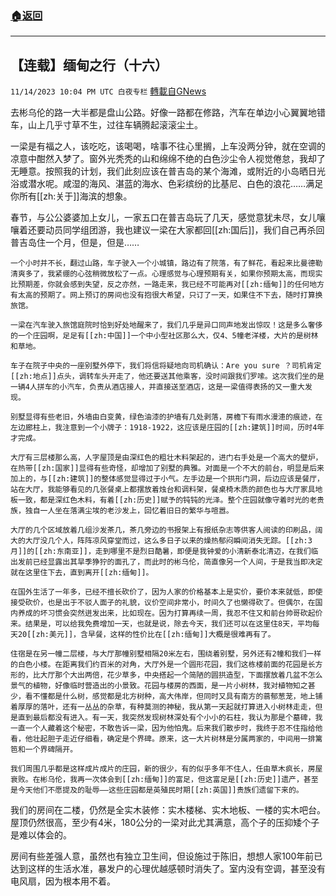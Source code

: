 ###  [:house:返回](README.md)
---


## 【连载】缅甸之行（十六）
`11/14/2023 10:04 PM UTC 白夜专栏` [轉載自GNews](https://gnews.org/articles/1976721)

         



去彬乌伦的路一大半都是盘山公路。好像一路都在修路，汽车在单边小心翼翼地错车，山上几乎寸草不生，过往车辆腾起滚滚尘土。

一梁是有福之人，该吃吃，该喝喝，啥事不往心里搁，上车没两分钟，就在空调的凉意中酣然入梦了。窗外光秃秃的山和绵绵不绝的白色沙尘令人视觉倦怠，我却了无睡意。按照我的计划，我们此刻应该在普吉岛的某个海滩，或附近的小岛晒日光浴或潜水呢。咸湿的海风、湛蓝的海水、色彩缤纷的比基尼、白色的浪花……满足你所有[[zh:关于]]海滨的想象。

春节，与公公婆婆加上女儿，一家五口在普吉岛玩了几天，感觉意犹未尽，女儿嚷嚷着还要动员同学组团游，我也建议一梁在大家都回[[zh:国后]]，我们自己再杀回普吉岛住一个月，但是，但是……

    一个小时并不长，翻过山路，车子驶入一个小城镇，路边有了院落，有了鲜花，看起来比曼德勒清爽多了，我紧绷的心弦稍微放松了一点。心理感觉与心理预期有关，如果你预期太高，而现实比预期差，你就会感到失望，反之亦然，一路走来，我已经不可能再对[[zh:缅甸]]的任何地方有太高的预期了。网上预订的房间也没有抱很大希望，只订了一天，如果住不下去，随时打算换旅馆。

    一梁在汽车驶入旅馆庭院时恰到好处地醒来了，我们几乎是异口同声地发出惊叹！这是多么奢侈的一个庄园啊，足足有[[zh:中国]]一个中小型社区那么大，仅4、5幢老洋楼，大片的是树林和草地。

    车子在院子中央的一座别墅外停下，我们将信将疑地向司机确认：Are you sure ？司机肯定[[zh:地点]]点头，调转车头开走了，他还要送其他乘客，没时间跟我们罗嗦。这次我们坐的是一辆4人拼车的小汽车，负责从酒店接人，并直接送至酒店，这是一梁值得表扬的又一重大发现。

    别墅显得有些老旧，外墙由白变黄，绿色油漆的护墙有几处剥落，房檐下有雨水漫漶的痕迹，在左边廊柱上，我注意到一个小牌子：1918-1922，这应该是庄园的[[zh:建筑]]时间，历时4年才完成。

    大厅有三层楼那么高，人字屋顶是由深红色的粗壮木料架起的，进门右手处是一个高大的壁炉，在热带[[zh:国家]]显得有些奇怪，却增加了别墅的典雅。对面是一个不大的前台，明显是后来加上的，与[[zh:建筑]]的整体感觉显得过于小气。左手边是一个拱形门洞，后边应该是餐厅，站在大厅，我能够看见的几张餐桌上都摆放着烛台和调料架，餐桌椅木质的颜色也与大厅家具地板一致，都是深红色木料，有着[[zh:历史]]赋予的钝钝的光泽。整个庄园就像守着时光的老贵族，独自一人坐在落满尘埃的老沙发上，回忆着旧日的繁华与喧嚣。

    大厅的几个区域放着几组沙发茶几，茶几旁边的书报架上有报纸杂志等供客人阅读的印刷品，阔大的大厅没几个人，阵阵凉风穿堂而过，这么多日子以来的燥热郁闷瞬间消失无踪。[[zh:3月]]的[[zh:东南亚]]，走到哪里不是烈日酷暑，即便是我钟爱的小清新泰北清迈，在我们临出发前已经显露出其旱季狰狞的面孔了，而此时的彬乌伦，简直像另一个人间，于是我当即决定就在这里住下去，直到离开[[zh:缅甸]]。

    在国外生活了一年多，已经不擅长砍价了，因为人家的价格基本上是实价，要价本来就低，即使接受砍价，也是出于不驳人面子的礼貌，议价空间非常小，时间久了也懒得砍了。但偶尔，在国内养成的坏习惯会突然迸发出来，比如现在。因为打算再续一周，我忍不住又和前台帅哥砍起价来。结果是，可以给我免费增加一天，也就是说，除去今天，我们还可以在这里住8天，平均每天20[[zh:美元]]，含早餐，这样的性价比在[[zh:缅甸]]大概是很难再有了。

    住宿是在另一幢二层楼，与大厅那幢别墅相隔20米左右，围绕着别墅，另外还有2幢和我们一样的白色小楼。在距离我们约百米的对角，大厅外是一个圆形花园，我们这栋楼前面的花园是长方形的，比大厅那个大出两倍，花少草多，中央搭起一个简陋的圆拱造型，下面摆放着几盆不怎么景气的植物，好像临时营造出的小景致。花园与楼房的西面，是一片小树林，我对植物知之甚少，看不懂都是什么树，感觉都是北方树种，高大伟岸，但同时又具有南方的蓊郁葱茏，地上铺着厚厚的落叶，还有一丛丛的杂草，有种莫测的神秘，我从第一天起就打算进入小树林走走，但是直到最后都没有进入。有一天，我突然发现树林深处有个小小的石柱，我认为那是个墓碑，我一直一个人藏着这个秘密，不敢告诉一梁，因为他怕鬼。后来我们散步时，我终于忍不住指给他看，他壮起胆子走近仔细看，确定是个界碑。原来，这一大片树林是分属两家的，中间用一排篱笆和一个界碑隔开。

    我们周围几乎都是这样成片成片的庄园，新的很少，有的似乎多年不住人，任由草木疯长，房屋衰败。在彬乌伦，我再一次体会到[[zh:缅甸]]的富足，但这富足是[[zh:历史]]遗产，甚至是今天他们不愿提及的耻辱——这些庄园都是英殖民时期[[zh:英国]]贵族们遗留下来的。

我们的房间在二楼，仍然是全实木装修：实木楼梯、实木地板、一楼的实木吧台。屋顶仍然很高，至少有4米，180公分的一梁对此尤其满意，高个子的压抑矮个子是难以体会的。

房间有些差强人意，虽然也有独立卫生间，但设施过于陈旧，想想人家100年前已达到这样的生活水准，暴发户的心理优越感顿时消失了。室内没有空调，甚至没有电风扇，因为根本用不着。
